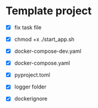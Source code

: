 # Template project

- [x] fix task file
- [x] chmod +x ./start_app.sh
- [x] docker-compose-dev.yaml
- [x] docker-compose.yaml
- [x] pyproject.toml
- [x] logger folder
- [x] dockerignore

